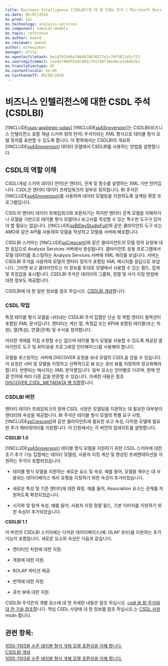 ```yaml
---
title: Business Intelligence (CSDLBI)에 대 한 CSDL 주석 | Microsoft Docs
ms.date: 05/07/2018
ms.prod: sql
ms.technology: analysis-services
ms.component: tabular-models
ms.topic: reference
ms.author: owend
ms.reviewer: owend
author: minewiskan
manager: kfile
ms.openlocfilehash: be1d7019d8e746d878b76577e1c76f5813a5cf23
ms.sourcegitcommit: 1aedef909f91dc88dc741748f36eabce3a04b2b1
ms.translationtype: HT
ms.contentlocale: ko-KR
ms.lasthandoff: 05/08/2018
---
```

# <a name="csdl-annotations-for-business-intelligence-csdlbi"></a>비즈니스 인텔리전스에 대한 CSDL 주석(CSDLBI)
[!INCLUDE[ssas-appliesto-sqlas](../../includes/ssas-appliesto-sqlas.md)]
  [!INCLUDE[ssASnoversion](../../includes/ssasnoversion-md.md)]는 CSDLBI(비즈니스 인텔리전스 포함 개념 스키마 정의 언어) 주석이라는 XML 형식으로 테이블 형식 모델 정의를 표현할 수 있도록 합니다. 이 항목에서는 CSDLBI의 개요와 [!INCLUDE[ssASnoversion](../../includes/ssasnoversion-md.md)] 데이터 모델에서 CSDLBI를 사용하는 방법을 설명합니다.  
  
## <a name="understanding-the-role-of-csdl"></a>CSDL의 역할 이해  
 CSDL(개념 스키마 데이터 언어)은 엔터티, 관계 및 함수를 설명하는 XML 기반 언어입니다. CSDL은 엔터티 데이터 프레임워크의 일부로 정의됩니다. BI 주석은 [!INCLUDE[ssASnoversion](../../includes/ssasnoversion-md.md)]를 사용하여 데이터 모델링을 지원하도록 설계된 확장 프로그램입니다.  
  
 CSDL이 엔터티 데이터 프레임워크와 호환되기는 하지만 엔터티 관계 모델을 이해하거나 모델을 기반으로 테이블 형식 모델이나 보고서를 작성할 수 있는 특수한 도구가 있어야 할 필요는 없습니다. [!INCLUDE[ssBIDevStudioFull](../../includes/ssbidevstudiofull-md.md)]와 같은 클라이언트 도구 또는 AMO와 같은 API를 사용하여 모델을 작성하고 모델을 서버에 배포합니다.  
  
 CSDLBI 스키마는 [!INCLUDE[ssCrescent](../../includes/sscrescent-md.md)]와 같은 클라이언트의 모델 정의 요청에 대한 응답으로 Analysis Services 서버에서 생성됩니다. 클라이언트 응용 프로그램에서 모델 데이터를 호스팅하는 Analysis Services 서버에 XML 쿼리를 보냅니다. 서버는 CSDLBI 주석을 사용하여 모델의 엔터티 정의가 포함된 XML 메시지를 응답으로 보냅니다. 그러면 보고 클라이언트는 이 정보를 토대로 모델에서 사용할 수 있는 필드, 집계 및 측정값을 표시합니다. CSDLBI 주석은 데이터의 그룹화, 정렬 및 서식 지정 방법에 대한 정보도 제공합니다.  
  
 CSDLBI에 대 한 일반 정보를 참조 하십시오. [CSDLBI 개념](../../analysis-services/tabular-model-programming-compatibility-levels-1050-1103/csdlbi-concepts.md)합니다.  
  
### <a name="working-with-csdl"></a>CSDL 작업  
 특정 테이블 형식 모델을 나타내는 CSDLBI 주석 집합은 단순 및 복합 엔터티 컬렉션이 포함된 XML 문서입니다. 엔터티는 계산 열, 측정값 또는 KPI에 포함된 테이블(또는 차원), 열(특성), 연결(관계) 및 수식을 정의합니다.  
  
 이러한 개체를 직접 수정할 수는 없으며 테이블 형식 모델을 사용할 수 있도록 제공된 클라이언트 도구 및 API(응용 프로그래밍 인터페이스)를 사용해야 합니다.  
  
 모델을 호스팅하는 서버에 DISCOVER 요청을 보내 모델의 CSDL을 얻을 수 있습니다. 이 요청은 서버 및 모델을 지정하고 선택적으로 뷰 또는 큐브 뷰를 지정하여 정규화해야 합니다. 반환되는 메시지는 XML 문자열입니다. 일부 요소는 언어별로 다르며, 현재 연결 언어에 따라 다른 값을 반환할 수 있습니다. 자세한 내용은 참조 [DISCOVER_CSDL_METADATA 행 집합](../../analysis-services/schema-rowsets/xml/discover-csdl-metadata-rowset.md)합니다.  
  
### <a name="csdlbi-versions"></a>CSDLBI 버전  
 엔터티 데이터 프레임워크의 원래 CSDL 사양은 모델링을 지원하는 데 필요한 대부분의 엔터티와 속성을 제공합니다. BI 주석은 테이블 형식 모델의 특별 요구 사항, [!INCLUDE[ssCrescent](../../includes/sscrescent-md.md)]와 같은 클라이언트에 필요한 보고 속성, 다차원 모델에 필요한 추가 메타데이터를 지원합니다. 이 단원에서는 각 버전의 업데이트를 설명합니다.  
  
 **CSDLBI 1.0**  
  
 [!INCLUDE[ssASnoversion](../../includes/ssasnoversion-md.md)] 테이블 형식 모델을 지원하기 위한 CSDL 스키마에 대한 초기 추가 기능 집합에는 데이터 모델링, 사용자 지정 계산 및 향상된 프레젠테이션을 지원하는 주석이 포함되었습니다.  
  
-   테이블 형식 모델을 지원하는 새로운 요소 및 속성. 예를 들어, 모델을 채우는 데 사용되는 데이터베이스 쿼리 유형을 지정하기 위한 속성이 추가되었습니다.  
  
-   새로운 특성 및 기존 엔터티에 대한 확장.  예를 들어, Association 요소는 관계를 지원하도록 확장되었습니다.  
  
-   시각화 및 탐색 속성, 예를 들어, 사용자 지정 정렬 필드, 기본 이미지를 지원하기 위한 속성이 추가되었습니다.  
  
 **CSDLBI 1.1**  
  
 이 버전의 CSDLBI 스키마에는 다차원 데이터베이스(예: OLAP 큐브)를 지원하는 추가 기능이 포함됩니다. 새로운 요소와 속성은 다음과 같습니다.  
  
-   엔터티인 차원에 대한 지원.  
  
-   계층에 대한 지원.  
  
-   ROLAP 파티션 제공.  
  
-   번역에 대한 지원.  
  
-   큐브 뷰에 대한 지원.  
  
 CSDLBI 주석은의 개별 요소에 대 한 자세한 내용은 참조 하십시오. [csdl 용 BI 주석에 대 한 기술 참조](../../analysis-services/tabular-model-programming-compatibility-levels-1050-1103/conceptual-schema-definition-language-csdl/technical-reference-for-bi-annotations-to-csdl.md)합니다. 핵심 CSDL 사양에 대 한 정보를 참조 하십시오.는 [CSDL 사양](http://go.microsoft.com/fwlink/?LinkId=205855) msdn 합니다.  
  
## <a name="see-also"></a>관련 항목:  
 [1050-1103을 수준 테이블 형식 개체 모델 호환성을 이해 합니다.](../../analysis-services/tabular-model-programming-compatibility-levels-1050-1103/representation/understanding-tabular-object-model-at-levels-1050-through-1103.md)   
 [CSDLBI 개념](../../analysis-services/tabular-model-programming-compatibility-levels-1050-1103/csdlbi-concepts.md)   
 [1050-1103을 수준 테이블 형식 개체 모델 호환성을 이해 합니다.](../../analysis-services/tabular-model-programming-compatibility-levels-1050-1103/representation/understanding-tabular-object-model-at-levels-1050-through-1103.md)  
  
  
